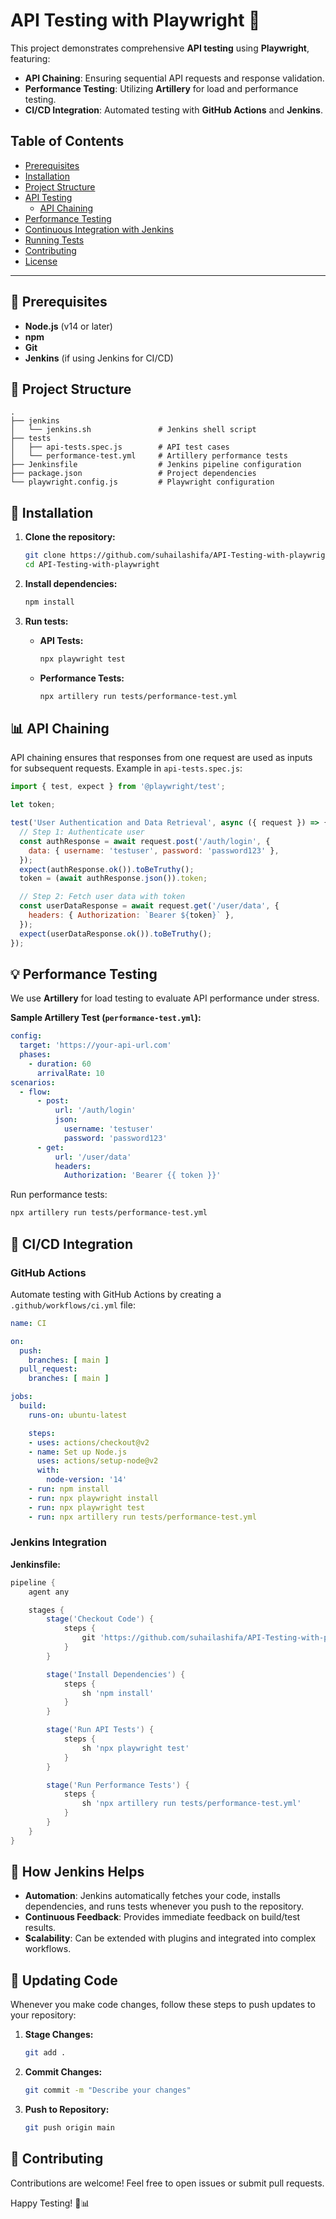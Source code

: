 # API Testing with Playwright 🚀

This project demonstrates comprehensive **API testing** using **Playwright**, featuring:

- **API Chaining**: Ensuring sequential API requests and response validation.
- **Performance Testing**: Utilizing **Artillery** for load and performance testing.
- **CI/CD Integration**: Automated testing with **GitHub Actions** and **Jenkins**.

## Table of Contents

- [Prerequisites](#prerequisites)
- [Installation](#installation)
- [Project Structure](#project-structure)
- [API Testing](#api-testing)
  - [API Chaining](#api-chaining)
- [Performance Testing](#performance-testing)
- [Continuous Integration with Jenkins](#continuous-integration-with-jenkins)
- [Running Tests](#running-tests)
- [Contributing](#contributing)
- [License](#license)

---

## 🔧 Prerequisites

- **Node.js** (v14 or later)
- **npm**
- **Git**
- **Jenkins** (if using Jenkins for CI/CD)

## 📂 Project Structure

```plaintext
.
├── jenkins
│   └── jenkins.sh               # Jenkins shell script
├── tests
│   ├── api-tests.spec.js        # API test cases
│   └── performance-test.yml     # Artillery performance tests
├── Jenkinsfile                  # Jenkins pipeline configuration
├── package.json                 # Project dependencies
└── playwright.config.js         # Playwright configuration
```

## 🔄 Installation

1. **Clone the repository:**

   ```bash
   git clone https://github.com/suhailashifa/API-Testing-with-playwright.git
   cd API-Testing-with-playwright
   ```

2. **Install dependencies:**

   ```bash
   npm install
   ```

3. **Run tests:**

   - **API Tests:**
     ```bash
     npx playwright test
     ```
   - **Performance Tests:**
     ```bash
     npx artillery run tests/performance-test.yml
     ```

## 📊 API Chaining

API chaining ensures that responses from one request are used as inputs for subsequent requests. Example in `api-tests.spec.js`:

```javascript
import { test, expect } from '@playwright/test';

let token;

test('User Authentication and Data Retrieval', async ({ request }) => {
  // Step 1: Authenticate user
  const authResponse = await request.post('/auth/login', {
    data: { username: 'testuser', password: 'password123' },
  });
  expect(authResponse.ok()).toBeTruthy();
  token = (await authResponse.json()).token;

  // Step 2: Fetch user data with token
  const userDataResponse = await request.get('/user/data', {
    headers: { Authorization: `Bearer ${token}` },
  });
  expect(userDataResponse.ok()).toBeTruthy();
});
```

## 💡 Performance Testing

We use **Artillery** for load testing to evaluate API performance under stress.

**Sample Artillery Test (`performance-test.yml`):**

```yaml
config:
  target: 'https://your-api-url.com'
  phases:
    - duration: 60
      arrivalRate: 10
scenarios:
  - flow:
      - post:
          url: '/auth/login'
          json:
            username: 'testuser'
            password: 'password123'
      - get:
          url: '/user/data'
          headers:
            Authorization: 'Bearer {{ token }}'
```

Run performance tests:

```bash
npx artillery run tests/performance-test.yml
```

## 🚀 CI/CD Integration

### GitHub Actions

Automate testing with GitHub Actions by creating a `.github/workflows/ci.yml` file:

```yaml
name: CI

on:
  push:
    branches: [ main ]
  pull_request:
    branches: [ main ]

jobs:
  build:
    runs-on: ubuntu-latest

    steps:
    - uses: actions/checkout@v2
    - name: Set up Node.js
      uses: actions/setup-node@v2
      with:
        node-version: '14'
    - run: npm install
    - run: npx playwright install
    - run: npx playwright test
    - run: npx artillery run tests/performance-test.yml
```

### Jenkins Integration

**Jenkinsfile:**

```groovy
pipeline {
    agent any

    stages {
        stage('Checkout Code') {
            steps {
                git 'https://github.com/suhailashifa/API-Testing-with-playwright'
            }
        }

        stage('Install Dependencies') {
            steps {
                sh 'npm install'
            }
        }

        stage('Run API Tests') {
            steps {
                sh 'npx playwright test'
            }
        }

        stage('Run Performance Tests') {
            steps {
                sh 'npx artillery run tests/performance-test.yml'
            }
        }
    }
}
```

## 🚀 How Jenkins Helps

- **Automation**: Jenkins automatically fetches your code, installs dependencies, and runs tests whenever you push to the repository.
- **Continuous Feedback**: Provides immediate feedback on build/test results.
- **Scalability**: Can be extended with plugins and integrated into complex workflows.

## 📅 Updating Code

Whenever you make code changes, follow these steps to push updates to your repository:

1. **Stage Changes:**
   ```bash
   git add .
   ```
2. **Commit Changes:**
   ```bash
   git commit -m "Describe your changes"
   ```
3. **Push to Repository:**
   ```bash
   git push origin main
   ```

## 🌟 Contributing

Contributions are welcome! Feel free to open issues or submit pull requests.


Happy Testing! 🚀📊

